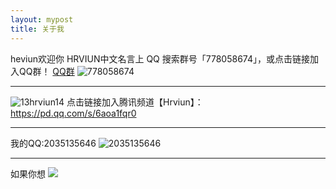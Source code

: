 ```yaml
---
layout: mypost
title: 关于我
---
```


heviun欢迎你
HRVIUN中文名言上
QQ 搜索群号「778058674」，或点击链接加入QQ群！
[QQ群](https://qm.qq.com/cgi-bin/qm/qr?k=RB4I4Qm8bgNo9RELjvtB5clGB4mkQfmS&jump_from=webapi&authKey=7zJaJIwtXalOZrbwiP7Wj3jJEwuYTxxwqYszgeXNzpD5+nu2QUuafrYEkgoZlRRQ')
![](https://h.hrviun.eu.org/img/778058674.png "778058674")

------------

![](https://h.hrviun.eu.org/img/qqpd.jpg "13hrviun14")
点击链接加入腾讯频道【Hrviun】：https://pd.qq.com/s/6aoa1fqr0

------------

我的QQ:2035135646
![](https://h.hrviun.eu.org/img/2035135646.jpg "2035135646")

------------
如果你想
![](https://h.hrviun.eu.org/img/zf.jpg)
